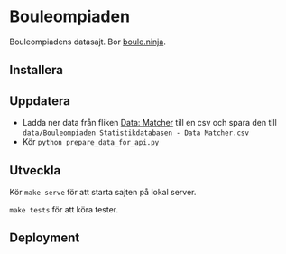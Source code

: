 # Bouleompiaden

Bouleompiadens datasajt. Bor <a href="https://boule.ninja">boule.ninja</a>.

## Installera



## Uppdatera

- Ladda ner data från fliken [Data: Matcher](https://docs.google.com/spreadsheets/d/1yyXMc46V85uiTe1cdd8Fniuq2HpHeglAVKtyTviDzSE/edit#gid=497343367) till en csv och spara den till `data/Bouleompiaden Statistikdatabasen - Data Matcher.csv`
- Kör `python prepare_data_for_api.py`

## Utveckla

Kör `make serve` för att starta sajten på lokal server.

`make tests` för att köra tester.

## Deployment

